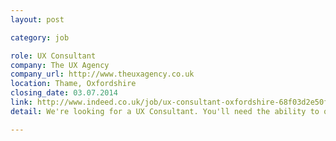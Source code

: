 ```yaml
---
layout: post

category: job

role: UX Consultant
company: The UX Agency
company_url: http://www.theuxagency.co.uk
location: Thame, Oxfordshire
closing_date: 03.07.2014
link: http://www.indeed.co.uk/job/ux-consultant-oxfordshire-68f03d2e50f79655
detail: We're looking for a UX Consultant. You'll need the ability to quickly grasp research goals & have experience in carrying out user research using a variety of methods. Preferred Experience -  * A degree, ideally in Psychology, HCI or related * 3+years UX experience. NO AGENCIES

---
```

